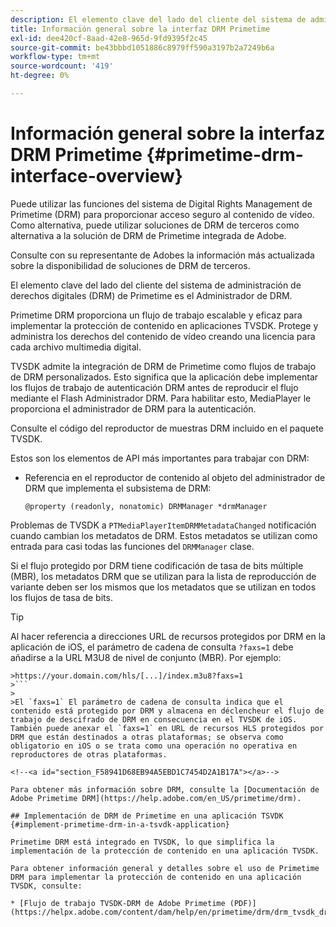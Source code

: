 ```yaml
---
description: El elemento clave del lado del cliente del sistema de administración de derechos digitales (DRM) de Primetime es el Administrador de DRM.
title: Información general sobre la interfaz DRM Primetime
exl-id: dee420cf-8aad-42e8-965d-9fd9395f2c45
source-git-commit: be43bbbd1051886c8979ff590a3197b2a7249b6a
workflow-type: tm+mt
source-wordcount: '419'
ht-degree: 0%

---
```


# Información general sobre la interfaz DRM Primetime {#primetime-drm-interface-overview}

Puede utilizar las funciones del sistema de Digital Rights Management de Primetime (DRM) para proporcionar acceso seguro al contenido de vídeo. Como alternativa, puede utilizar soluciones de DRM de terceros como alternativa a la solución de DRM de Primetime integrada de Adobe.

Consulte con su representante de Adobes la información más actualizada sobre la disponibilidad de soluciones de DRM de terceros.

El elemento clave del lado del cliente del sistema de administración de derechos digitales (DRM) de Primetime es el Administrador de DRM.

<!--<a id="section_4DD54E085AB345FE9BE00865E56B28DB"></a>-->

Primetime DRM proporciona un flujo de trabajo escalable y eficaz para implementar la protección de contenido en aplicaciones TVSDK. Protege y administra los derechos del contenido de vídeo creando una licencia para cada archivo multimedia digital.

TVSDK admite la integración de DRM de Primetime como flujos de trabajo de DRM personalizados. Esto significa que la aplicación debe implementar los flujos de trabajo de autenticación DRM antes de reproducir el flujo mediante el Flash Administrador DRM. Para habilitar esto, MediaPlayer le proporciona el administrador de DRM para la autenticación.

Consulte el código del reproductor de muestras DRM incluido en el paquete TVSDK.

Estos son los elementos de API más importantes para trabajar con DRM:

* Referencia en el reproductor de contenido al objeto del administrador de DRM que implementa el subsistema de DRM:

   ```
   @property (readonly, nonatomic) DRMManager *drmManager
   ```

<!--<a id="section_F986DB1EDD6F44CD8E57419CCA0921E8"></a>-->

Problemas de TVSDK a `PTMediaPlayerItemDRMMetadataChanged` notificación cuando cambian los metadatos de DRM. Estos metadatos se utilizan como entrada para casi todas las funciones del `DRMManager` clase.

<!--<a id="section_223DCF63BAB6438792A85352A79044CC"></a>-->

Si el flujo protegido por DRM tiene codificación de tasa de bits múltiple (MBR), los metadatos DRM que se utilizan para la lista de reproducción de variante deben ser los mismos que los metadatos que se utilizan en todos los flujos de tasa de bits.

>[!TIP]
>
>Al hacer referencia a direcciones URL de recursos protegidos por DRM en la aplicación de iOS, el parámetro de cadena de consulta `?faxs=1` debe añadirse a la URL M3U8 de nivel de conjunto (MBR). Por ejemplo:
>
>
```
>https://your.domain.com/hls/[...]/index.m3u8?faxs=1
>```
>
>El `faxs=1` El parámetro de cadena de consulta indica que el contenido está protegido por DRM y almacena en déclencheur el flujo de trabajo de descifrado de DRM en consecuencia en el TVSDK de iOS. También puede anexar el `faxs=1` en URL de recursos HLS protegidos por DRM que están destinados a otras plataformas; se observa como obligatorio en iOS o se trata como una operación no operativa en reproductores de otras plataformas.

<!--<a id="section_F58941D68EB94A5EBD1C7454D2A1B17A"></a>-->

Para obtener más información sobre DRM, consulte la [Documentación de Adobe Primetime DRM](https://help.adobe.com/en_US/primetime/drm).

## Implementación de DRM de Primetime en una aplicación TSVDK {#implement-primetime-drm-in-a-tsvdk-application}

Primetime DRM está integrado en TVSDK, lo que simplifica la implementación de la protección de contenido en una aplicación TVSDK.

Para obtener información general y detalles sobre el uso de Primetime DRM para implementar la protección de contenido en una aplicación TVSDK, consulte:

* [Flujo de trabajo TVSDK-DRM de Adobe Primetime (PDF)](https://helpx.adobe.com/content/dam/help/en/primetime/drm/drm_tvsdk_drm_workflow.pdf)
